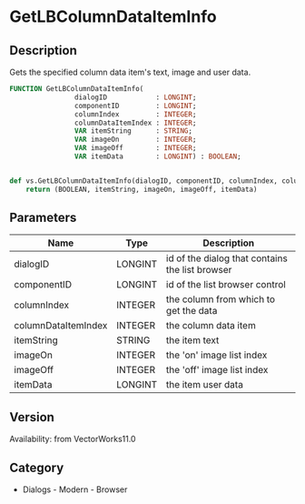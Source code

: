 # GetLBColumnDataItemInfo

## Description
Gets the specified column data item's text, image and user data.

```pascal
FUNCTION GetLBColumnDataItemInfo(
				dialogID            : LONGINT;
				componentID         : LONGINT;
				columnIndex         : INTEGER;
				columnDataItemIndex : INTEGER;
				VAR itemString      : STRING;
				VAR imageOn         : INTEGER;
				VAR imageOff        : INTEGER;
				VAR itemData        : LONGINT) : BOOLEAN;
```

```python

def vs.GetLBColumnDataItemInfo(dialogID, componentID, columnIndex, columnDataItemIndex):
    return (BOOLEAN, itemString, imageOn, imageOff, itemData)
```

## Parameters
|Name|Type|Description|
|---|---|---|
|dialogID|LONGINT|id of the dialog that contains the list browser|
|componentID|LONGINT|id of the list browser control|
|columnIndex|INTEGER|the column from which to get the data|
|columnDataItemIndex|INTEGER|the column data item|
|itemString|STRING|the item text|
|imageOn|INTEGER|the 'on' image list index|
|imageOff|INTEGER|the 'off' image list index|
|itemData|LONGINT|the item user data|

## Version
Availability: from VectorWorks11.0
## Category
* Dialogs - Modern - Browser

